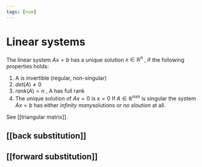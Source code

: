 ```yaml
---
tags: [num]
---
```

# Linear systems

The linear system $Ax = b$ has a unique solution $x \in \mathbb{R}^{n}$ , if the following properties holds:
1. A is invertible (regular, non-singular)
2. $det(A) \neq 0$
3. $rank(A) = n$ , A has full rank
4. The unique solution of $Ax = 0$ is $x=0$
If $A \in \mathbb{R}^{nxn}$ is singular the system $Ax=b$ has either *infinity many*solutions or *no sloution* at all.

See [[triangular matrix]].

## [[back substitution]]


## [[forward substitution]]
